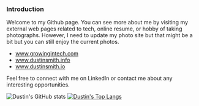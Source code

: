 ### Introduction
Welcome to my Github page. You can see more about me by visiting my external
web pages related to tech, online resume, or hobby of taking photographs. 
However, I need to update my photo site but that might be a bit but you can 
still enjoy the current photos.

* www.growingintech.com
* www.dustinsmith.info
* www.dustinsmith.io

Feel free to connect with me on LinkedIn or contact me about any interesting
opportunities.

![Dustin's GitHub stats](https://github-readme-stats-seven-liart-20.vercel.app/api?username=dwsmith1983&count_private=true&show_icons=true&theme=transparent&layout=compact) 
[![Dustin's Top Langs](https://github-readme-stats-seven-liart-20.vercel.app/api/top-langs/?username=dwsmith1983&show_icons=true&theme=transparent&layout=compact&hide=HTML,JavaScript,CSS,C%2B%2B&count_private=true)](https://github.com/dwsmith1983/github-readme-stats)

